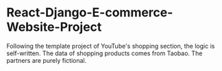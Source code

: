 # React-Django-E-commerce-Website-Project
Following the template project of YouTube's shopping section, the logic is self-written. The data of shopping products comes from Taobao. The partners are purely fictional.
